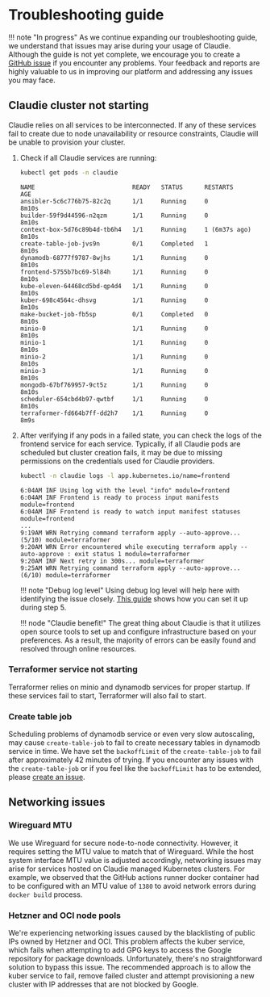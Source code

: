 # Troubleshooting guide

!!! note "In progress"
    As we continue expanding our troubleshooting guide, we understand that issues may arise during your usage of Claudie. Although the guide is not yet complete, we encourage you to create a [GitHub issue](https://github.com/berops/claudie/issues) if you encounter any problems. Your feedback and reports are highly valuable to us in improving our platform and addressing any issues you may face.

## Claudie cluster not starting
Claudie relies on all services to be interconnected. If any of these services fail to create due to node unavailability or resource constraints, Claudie will be unable to provision your cluster.

1. Check if all Claudie services are running:

    ```bash
    kubectl get pods -n claudie
    ```

    ```text
    NAME                           READY   STATUS      RESTARTS        AGE
    ansibler-5c6c776b75-82c2q      1/1     Running     0               8m10s
    builder-59f9d44596-n2qzm       1/1     Running     0               8m10s
    context-box-5d76c89b4d-tb6h4   1/1     Running     1 (6m37s ago)   8m10s
    create-table-job-jvs9n         0/1     Completed   1               8m10s
    dynamodb-68777f9787-8wjhs      1/1     Running     0               8m10s
    frontend-5755b7bc69-5l84h      1/1     Running     0               8m10s
    kube-eleven-64468cd5bd-qp4d4   1/1     Running     0               8m10s
    kuber-698c4564c-dhsvg          1/1     Running     0               8m10s
    make-bucket-job-fb5sp          0/1     Completed   0               8m10s
    minio-0                        1/1     Running     0               8m10s
    minio-1                        1/1     Running     0               8m10s
    minio-2                        1/1     Running     0               8m10s
    minio-3                        1/1     Running     0               8m10s
    mongodb-67bf769957-9ct5z       1/1     Running     0               8m10s
    scheduler-654cbd4b97-qwtbf     1/1     Running     0               8m10s
    terraformer-fd664b7ff-dd2h7    1/1     Running     0               8m9s
    ```

1. After verifying if any pods in a failed state, you can check the logs of the frontend service for each service. Typically, if all Claudie pods are scheduled but cluster creation fails, it may be due to missing permissions on the credentials used for Claudie providers.

    ```bash
    kubectl -n claudie logs -l app.kubernetes.io/name=frontend
    ```

    ```text
    6:04AM INF Using log with the level "info" module=frontend
    6:04AM INF Frontend is ready to process input manifests module=frontend
    6:04AM INF Frontend is ready to watch input manifest statuses module=frontend
    ...
    9:19AM WRN Retrying command terraform apply --auto-approve... (5/10) module=terraformer
    9:20AM WRN Error encountered while executing terraform apply --auto-approve : exit status 1 module=terraformer
    9:20AM INF Next retry in 300s... module=terraformer
    9:25AM WRN Retrying command terraform apply --auto-approve... (6/10) module=terraformer
    ```

    !!! note "Debug log level"
        Using debug log level will help here with identifying the issue closely. [This guide](https://docs.claudie.io/v0.4.0/getting-started/detailed-guide/#claudie-deployment) shows how you can set it up during step 5.

    !!! node "Claudie benefit!"
        The great thing about Claudie is that it utilizes open source tools to set up and configure infrastructure based on your preferences. As a result, the majority of errors can be easily found and resolved through online resources.

### Terraformer service not starting
Terraformer relies on minio and dynamodb services for proper startup. If these services fail to start, Terraformer will also fail to start.

### Create table job
Scheduling problems of dynamodb service or even very slow autoscaling, may cause `create-table-job` to fail to create necessary tables in dynamodb service in time. We have set the `backoffLimit` of the `create-table-job` to fail after approximately 42 minutes of trying. If you encounter any issues with the `create-table-job` or if you feel like the `backoffLimit` has to be extended, please [create an issue](https://github.com/berops/claudie/issues).

## Networking issues
### Wireguard MTU
We use Wireguard for secure node-to-node connectivity. However, it requires setting the MTU value to match that of Wireguard. While the host system interface MTU value is adjusted accordingly, networking issues may arise for services hosted on Claudie managed Kubernetes clusters. For example, we observed that the GitHub actions runner docker container had to be configured with an MTU value of `1380` to avoid network errors during `docker build` process.

### Hetzner and OCI node pools
We're experiencing networking issues caused by the blacklisting of public IPs owned by Hetzner and OCI. This problem affects the kuber service, which fails when attempting to add GPG keys to access the Google repository for package downloads. Unfortunately, there's no straightforward solution to bypass this issue. The recommended approach is to allow the kuber service to fail, remove failed cluster and attempt provisioning a new cluster with IP addresses that are not blocked by Google.
